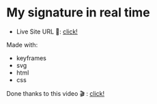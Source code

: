 # My signature in real time

- Live Site URL 🔴: [click!](https://kacperkwinta.github.io/real-time-signature/)

Made with:

- keyframes
- svg
- html
- css

Done thanks to this video 🎬 :
[click!](https://www.youtube.com/watch?v=LuWdeuPMHps&list=PL0vfts4VzfNigohKr5sPrkcPFpuZmTe2C&index=8)
